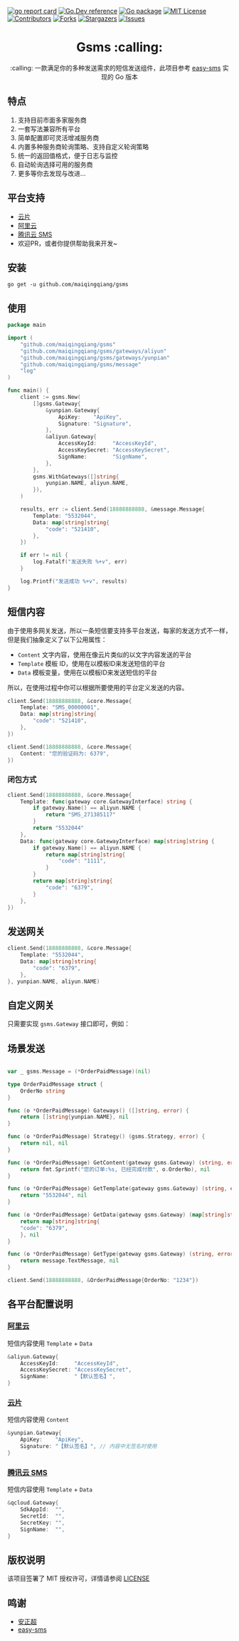 <a name="readme-top"></a>

<!-- PROJECT SHIELDS -->

[![go report card][go-report-card]][go-report-card-url]
[![Go.Dev reference][go.dev-reference]][go.dev-reference-url]
[![Go package][go-pacakge]][go-pacakge-url]
[![MIT License][license-shield]][license-url]
[![Contributors][contributors-shield]][contributors-url]
[![Forks][forks-shield]][forks-url]
[![Stargazers][stars-shield]][stars-url]
[![Issues][issues-shield]][issues-url]


<h1 align="center">Gsms :calling: </h1>

<p align="center">:calling: 一款满足你的多种发送需求的短信发送组件，此项目参考 <a href="https://github.com/overtrue/easy-sms">easy-sms</a> 实现的 Go 版本 </p>

## 特点

1. 支持目前市面多家服务商
2. 一套写法兼容所有平台
3. 简单配置即可灵活增减服务商
4. 内置多种服务商轮询策略、支持自定义轮询策略
5. 统一的返回值格式，便于日志与监控
6. 自动轮询选择可用的服务商
7. 更多等你去发现与改进...

## 平台支持

- [云片](https://www.yunpian.com)
- [阿里云](https://www.aliyun.com/)
- [腾讯云 SMS](https://cloud.tencent.com/product/sms)
- 欢迎PR，或者你提供帮助我来开发~


## 安装

```shell
go get -u github.com/maiqingqiang/gsms
```

## 使用

```go
package main

import (
	"github.com/maiqingqiang/gsms"
	"github.com/maiqingqiang/gsms/gateways/aliyun"
	"github.com/maiqingqiang/gsms/gateways/yunpian"
	"github.com/maiqingqiang/gsms/message"
	"log"
)

func main() {
	client := gsms.New(
		[]gsms.Gateway{
			&yunpian.Gateway{
				ApiKey:    "ApiKey",
				Signature: "Signature",
			},
			&aliyun.Gateway{
				AccessKeyId:     "AccessKeyId",
				AccessKeySecret: "AccessKeySecret",
				SignName:        "SignName",
			},
		},
		gsms.WithGateways([]string{
			yunpian.NAME, aliyun.NAME,
		}),
	)

	results, err := client.Send(18888888888, &message.Message{
		Template: "5532044",
		Data: map[string]string{
			"code": "521410",
		},
	})

	if err != nil {
		log.Fatalf("发送失败 %+v", err)
	}

	log.Printf("发送成功 %+v", results)
}
```

## 短信内容

由于使用多网关发送，所以一条短信要支持多平台发送，每家的发送方式不一样，但是我们抽象定义了以下公用属性：
- `Content` 文字内容，使用在像云片类似的以文字内容发送的平台
- `Template` 模板 ID，使用在以模板ID来发送短信的平台
- `Data`  模板变量，使用在以模板ID来发送短信的平台

所以，在使用过程中你可以根据所要使用的平台定义发送的内容。

```go
client.Send(18888888888, &core.Message{
    Template: "SMS_00000001",
    Data: map[string]string{
        "code": "521410",
    },
})

client.Send(18888888888, &core.Message{
    Content: "您的验证码为: 6379",
})
```

### 闭包方式
```go
client.Send(18888888888, &core.Message{
    Template: func(gateway core.GatewayInterface) string {
        if gateway.Name() == aliyun.NAME {
            return "SMS_271385117"
        }
        return "5532044"
    },
    Data: func(gateway core.GatewayInterface) map[string]string {
        if gateway.Name() == aliyun.NAME {
            return map[string]string{
                "code": "1111",
            }
        }
        return map[string]string{
            "code": "6379",
        }
    },
})
```

## 发送网关
```go
client.Send(18888888888, &core.Message{
    Template: "5532044",
    Data: map[string]string{
        "code": "6379",
    },
}, yunpian.NAME, aliyun.NAME)
```

## 自定义网关

只需要实现 `gsms.Gateway` 接口即可，例如：

## 场景发送

```go

var _ gsms.Message = (*OrderPaidMessage)(nil)

type OrderPaidMessage struct {
    OrderNo string
}

func (o *OrderPaidMessage) Gateways() ([]string, error) {
    return []string{yunpian.NAME}, nil
}

func (o *OrderPaidMessage) Strategy() (gsms.Strategy, error) {
    return nil, nil
}

func (o *OrderPaidMessage) GetContent(gateway gsms.Gateway) (string, error) {
    return fmt.Sprintf("您的订单:%s, 已经完成付款", o.OrderNo), nil
}

func (o *OrderPaidMessage) GetTemplate(gateway gsms.Gateway) (string, error) {
    return "5532044", nil
}

func (o *OrderPaidMessage) GetData(gateway gsms.Gateway) (map[string]string, error) {
    return map[string]string{
    "code": "6379",
    }, nil
}

func (o *OrderPaidMessage) GetType(gateway gsms.Gateway) (string, error) {
    return message.TextMessage, nil
}

client.Send(18888888888, &OrderPaidMessage{OrderNo: "1234"})

```

## 各平台配置说明

### [阿里云](https://www.aliyun.com/)

短信内容使用 `Template` + `Data`

```go
&aliyun.Gateway{
    AccessKeyId:     "AccessKeyId",
    AccessKeySecret: "AccessKeySecret",
    SignName:        "【默认签名】",
}
```

### [云片](https://www.yunpian.com)

短信内容使用 `Content`

```go
&yunpian.Gateway{
    ApiKey:    "ApiKey",
    Signature: "【默认签名】", // 内容中无签名时使用
}
```

### [腾讯云 SMS](https://cloud.tencent.com/product/sms)

短信内容使用 `Template` + `Data`

```go
&qcloud.Gateway{
    SdkAppId:  "",
    SecretId:  "",
    SecretKey: "",
    SignName:  "",
}
```

## 版权说明

该项目签署了 MIT 授权许可，详情请参阅 [LICENSE](LICENSE)

## 鸣谢

- [安正超](https://github.com/overtrue)
- [easy-sms](https://github.com/overtrue/easy-sms)

<!-- MARKDOWN LINKS & IMAGES -->

[contributors-shield]: https://img.shields.io/github/contributors/maiqingqiang/Gsms.svg
[contributors-url]: https://github.com/maiqingqiang/Gsms/graphs/contributors
[forks-shield]: https://img.shields.io/github/forks/maiqingqiang/Gsms.svg
[forks-url]: https://github.com/maiqingqiang/Gsms/network/members
[stars-shield]: https://img.shields.io/github/stars/maiqingqiang/Gsms.svg
[stars-url]: https://github.com/maiqingqiang/Gsms/stargazers
[issues-shield]: https://img.shields.io/github/issues/maiqingqiang/Gsms.svg
[issues-url]: https://github.com/maiqingqiang/Gsms/issues
[license-shield]: https://img.shields.io/github/license/maiqingqiang/Gsms.svg
[license-url]: https://github.com/maiqingqiang/Gsms/blob/main/LICENSE
[go-report-card]: https://goreportcard.com/badge/github.com/maiqingqiang/Gsms
[go-report-card-url]: https://goreportcard.com/report/github.com/maiqingqiang/Gsms
[go.dev-reference]: https://img.shields.io/badge/go.dev-reference-blue?logo=go&logoColor=white
[go.dev-reference-url]: https://pkg.go.dev/github.com/maiqingqiang/gsms?tab=doc
[go-pacakge]: https://github.com/maiqingqiang/Gsms/actions/workflows/test.yml/badge.svg?branch=main
[go-pacakge-url]: https://github.com/maiqingqiang/Gsms/actions/workflows/test.yml

